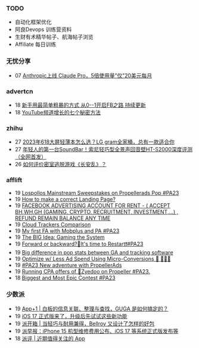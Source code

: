 ### TODO
-  自动化框架优化
-  阿良Devops 训练营资料
-  生财有术精华帖子、航海帖子浏览
-  Affiliate 每日训练

### 无忧分享
<!-- ruyo:START -->
-  07 [Anthropic上线 Claude Pro，5倍使用量”仅”20美元每月](https://51.ruyo.net/18472.html)<!-- ruyo:END -->

### advertcn
<!-- advertcn:START -->
-  18 [新手用最简单粗暴的方式 从0--1开启FB之路 持续更新](https://www.advertcn.com/forum.php?mod=viewthread&tid=112160)
-  18 [YouTube频道增长的七个秘密方法](https://www.advertcn.com/forum.php?mod=viewthread&tid=112149)<!-- advertcn:END -->

### zhihu
<!-- zhihu:START -->
-  27 [2023年618大屏轻薄本怎么选？LG gram全家桶，总有一款适合你](http://zhuanlan.zhihu.com/p/632641888?utm_campaign=rss&utm_medium=rss&utm_source=rss&utm_content=title)
-  27 [年轻人的第一台SoundBar！索尼轻巧型全景声回音壁HT-S2000深度评测（全网首发）](http://zhuanlan.zhihu.com/p/630990296?utm_campaign=rss&utm_medium=rss&utm_source=rss&utm_content=title)
-  26 [如何评价密室逃脱游戏《长安乱》？](http://www.zhihu.com/question/563950552/answer/3045961312?utm_campaign=rss&utm_medium=rss&utm_source=rss&utm_content=title)<!-- zhihu:END -->

### afflift
<!-- afflift:START -->
-  19 [Lospollos Mainstream Sweepstakes on Propellerads Pop #PA23](https://afflift.com/f/threads/lospollos-mainstream-sweepstakes-on-propellerads-pop-pa23.11564/)
-  19 [How to make a correct Landing Page?](https://afflift.com/f/threads/how-to-make-a-correct-landing-page.11649/)
-  19 [FACEBOOK ADVERTISING ACCOUNT FOR RENT - &lpar; ACCEPT BH,WH,GH &lpar;GAMING, CRYPTO, RECRUITMENT, INVESTMENT,...&rpar; , REFUND REMAIN BALANCE ANY TIME](https://afflift.com/f/threads/facebook-advertising-account-for-rent-accept-bh-wh-gh-gaming-crypto-recruitment-investment-refund-remain-balance-any-time.11161/)
-  19 [Cloud Trackers Comparison](https://afflift.com/f/threads/cloud-trackers-comparison.10165/)
-  19 [My first FA with Mobplus and PA #PA23](https://afflift.com/f/threads/my-first-fa-with-mobplus-and-pa-pa23.11576/)
-  19 [The BIG Idea: Gaming the System](https://afflift.com/f/threads/the-big-idea-gaming-the-system.10268/)
-  19 [Forward or backward?🥺It&#39;s time to Restart❗#PA23](https://afflift.com/f/threads/forward-or-backward-%F0%9F%A5%BAits-time-to-restart%E2%9D%97-pa23.11550/)
-  19 [Big difference in pop stats between GA and tracking software](https://afflift.com/f/threads/big-difference-in-pop-stats-between-ga-and-tracking-software.11648/)
-  19 [Optimize w/ Less Ad Spend Using Micro-Conversions 🦄 🧙🏻‍♂️](https://afflift.com/f/threads/optimize-w-less-ad-spend-using-micro-conversions-%F0%9F%A6%84-%F0%9F%A7%99%F0%9F%8F%BB%E2%80%8D%E2%99%82%EF%B8%8F.6404/)
-  19 [#PA23 New adventure with PropellerAds](https://afflift.com/f/threads/pa23-new-adventure-with-propellerads.11573/)
-  19 [Running CPA offers of 🎯Zyedoo on Propeller #PA23.](https://afflift.com/f/threads/running-cpa-offers-of-%F0%9F%8E%AFzyedoo-on-propeller-pa23.11547/)
-  18 [Biggest and Most Epic Contest #PA23](https://afflift.com/f/threads/biggest-and-most-epic-contest-pa23.11557/)<!-- afflift:END -->

### 少数派
<!-- sspai:START -->
-  19 [App+1 | 白板的信息关联、整理与查找，GUGA 是如何搞定的？](https://sspai.com/post/82826)
-  19 [iOS 17 正式版来了，升级后先试试这些新功能](https://sspai.com/post/83015)
-  19 [派开箱 | 当轻巧与耐用兼得，Bellroy 又设计了怎样的好包](https://sspai.com/post/82906)
-  19 [派早报：iPhone 15 机型维修费用公布、iOS 17 等系统正式版发布等](https://sspai.com/post/83044)
-  18 [派评 | 近期值得关注的 App](https://sspai.com/post/83027)<!-- sspai:END -->
